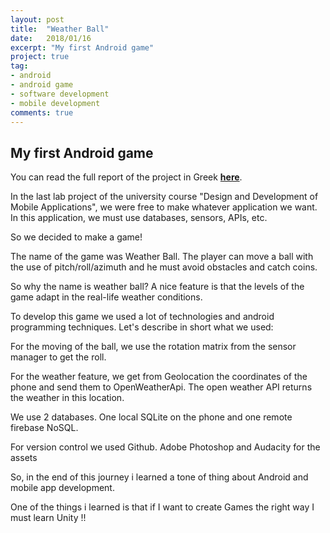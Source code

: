 ```yaml
---
layout: post
title:  "Weather Ball"
date:   2018/01/16
excerpt: "My first Android game"
project: true
tag:
- android 
- android game
- software development
- mobile development
comments: true
---
```

     
## My first Android game

You can read the full report of the project in Greek **[here](https://drive.google.com/open?id=1y8Mw7jFEvIboLpTVxipmXiU-XxDtsov-)**.

In the last lab project of the university course "Design and Development of Mobile Applications", we were free to make whatever application we want. In this application, we must use databases, sensors, APIs, etc. 

So we decided to make a game!

The name of the game was Weather Ball.
The player can move a ball with the use of pitch/roll/azimuth and he must avoid obstacles and catch coins.

So why the name is weather ball?
A nice feature is that the levels of the game adapt in the real-life weather conditions.

To develop this game we used a lot of technologies and android programming techniques.
Let's describe in short what we used: 

For the moving of the ball, we use the rotation matrix from the sensor manager to get the roll.

For the weather feature, we get from Geolocation the coordinates of the phone and send them to OpenWeatherApi. The open weather API returns the weather in this location.

We use 2 databases. One local SQLite on the phone and one remote firebase NoSQL.

For version control we used Github.
Adobe Photoshop and Audacity for the assets 

So, in the end of this journey i learned a tone of thing about Android and mobile app development.

One of the things i learned is that if I want to create Games the right way I must learn Unity !! 







 


